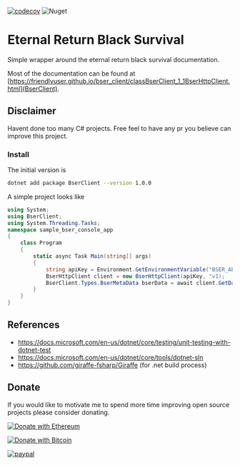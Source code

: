 [![codecov](https://codecov.io/gh/FriendlyUser/bser_client/branch/main/graph/badge.svg?token=EH0L58M6E3)](https://codecov.io/gh/FriendlyUser/bser_client) ![Nuget](https://img.shields.io/nuget/v/BserClient?color=blue)
# Eternal Return Black Survival

Simple wrapper around the eternal return black survival documentation.

Most of the documentation can be found at [https://friendlyuser.github.io/bser_client/classBserClient_1_1BserHttpClient.html](BserClient).

## Disclaimer 

Havent done too many C# projects. Free feel to have any pr you believe can improve this project.

### Install

The initial version is 

```bash
dotnet add package BserClient --version 1.0.0
```

A simple project looks like

```csharp
using System;
using BserClient;
using System.Threading.Tasks;
namespace sample_bser_console_app
{
    class Program
    {
        static async Task Main(string[] args)
        {
            string apiKey = Environment.GetEnvironmentVariable("BSER_APIKEY");
            BserHttpClient client = new BserHttpClient(apiKey, "v1);
            BserClient.Types.BserMetaData bserData = await client.GetData();
        }
    }
}
```



## References

* https://docs.microsoft.com/en-us/dotnet/core/testing/unit-testing-with-dotnet-test
* https://docs.microsoft.com/en-us/dotnet/core/tools/dotnet-sln
* https://github.com/giraffe-fsharp/Giraffe (for .net build process)

## Donate

If you would like to motivate me to spend more time improving open source projects please consider donating.

[![Donate with Ethereum](https://en.cryptobadges.io/badge/big/0x9d18acAB9Fe749Cbf899B2FD63Bf25e64829bbF3)](https://en.cryptobadges.io/donate/0x9d18acAB9Fe749Cbf899B2FD63Bf25e64829bbF3)

[![Donate with Bitcoin](https://en.cryptobadges.io/badge/big/1BMWhjCrTE3Dn94oHnrk6XMZAS3hjq3vdD)](https://en.cryptobadges.io/donate/1BMWhjCrTE3Dn94oHnrk6XMZAS3hjq3vdD)

[![paypal](https://www.paypalobjects.com/en_US/i/btn/btn_donateCC_LG.gif)](https://www.paypal.com/cgi-bin/webscr?cmd=_donations&business=Z6M6Y83D3URSU&item_name=Motivating+me+to+continue+to+produce+open+source+projects&currency_code=CAD)